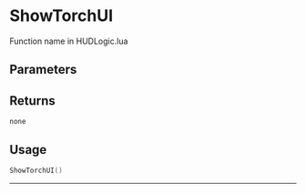 # ShowTorchUI

Function name in HUDLogic.lua

## Parameters

## Returns

`none`

## Usage

```lua
ShowTorchUI()
```

---
